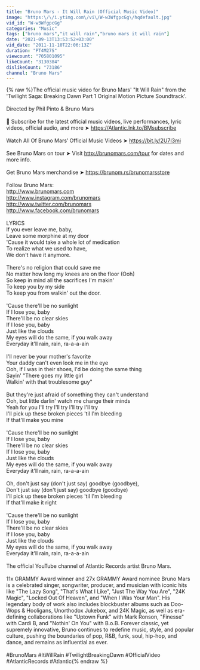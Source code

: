 ```yaml
---
title: "Bruno Mars - It Will Rain (Official Music Video)"
image: "https:\/\/i.ytimg.com\/vi\/W-w3WfgpcGg\/hqdefault.jpg"
vid_id: "W-w3WfgpcGg"
categories: "Music"
tags: ["bruno mars","it will rain","bruno mars it will rain"]
date: "2021-09-13T13:53:52+03:00"
vid_date: "2011-11-10T22:06:13Z"
duration: "PT4M27S"
viewcount: "705801095"
likeCount: "3130384"
dislikeCount: "73186"
channel: "Bruno Mars"
---
```

{% raw %}The official music video for Bruno Mars' &quot;It Will Rain&quot; from the 'Twilight Saga: Breaking Dawn Part 1 Original Motion Picture Soundtrack'.<br /><br />Directed by Phil Pinto &amp; Bruno Mars<br /><br />🔔 Subscribe for the latest official music videos, live performances, lyric videos, official audio, and more ➤ <a rel="nofollow" target="blank" href="https://Atlantic.lnk.to/BMsubscribe">https://Atlantic.lnk.to/BMsubscribe</a><br /><br />Watch All Of Bruno Mars’ Official Music Videos ➤ <a rel="nofollow" target="blank" href="https://bit.ly/2U7I3mi">https://bit.ly/2U7I3mi</a><br /><br />See Bruno Mars on tour ➤ Visit <a rel="nofollow" target="blank" href="http://brunomars.com/tour">http://brunomars.com/tour</a> for dates and more info.<br /><br />Get Bruno Mars merchandise ➤ <a rel="nofollow" target="blank" href="https://brunom.rs/brunomarsstore">https://brunom.rs/brunomarsstore</a><br /><br />Follow Bruno Mars:<br /><a rel="nofollow" target="blank" href="http://www.brunomars.com">http://www.brunomars.com</a><br /><a rel="nofollow" target="blank" href="http://www.instagram.com/brunomars">http://www.instagram.com/brunomars</a><br /><a rel="nofollow" target="blank" href="http://www.twitter.com/brunomars">http://www.twitter.com/brunomars</a><br /><a rel="nofollow" target="blank" href="http://www.facebook.com/brunomars">http://www.facebook.com/brunomars</a><br /><br />LYRICS<br />If you ever leave me, baby,<br />Leave some morphine at my door<br />'Cause it would take a whole lot of medication<br />To realize what we used to have,<br />We don't have it anymore.<br /><br />There's no religion that could save me<br />No matter how long my knees are on the floor (Ooh)<br />So keep in mind all the sacrifices I'm makin'<br />To keep you by my side<br />To keep you from walkin' out the door.<br /><br />'Cause there'll be no sunlight<br />If I lose you, baby<br />There'll be no clear skies<br />If I lose you, baby<br />Just like the clouds<br />My eyes will do the same, if you walk away<br />Everyday it'll rain, rain, ra-a-a-ain<br /><br />I'll never be your mother's favorite<br />Your daddy can't even look me in the eye<br />Ooh, if I was in their shoes, I'd be doing the same thing<br />Sayin' &quot;There goes my little girl<br />Walkin' with that troublesome guy&quot;<br /><br />But they're just afraid of something they can't understand<br />Ooh, but little darlin' watch me change their minds<br />Yeah for you I'll try I'll try I'll try I'll try<br />I'll pick up these broken pieces 'til I'm bleeding<br />If that'll make you mine<br /><br />'Cause there'll be no sunlight<br />If I lose you, baby<br />There'll be no clear skies<br />If I lose you, baby<br />Just like the clouds<br />My eyes will do the same, if you walk away<br />Everyday it'll rain, rain, ra-a-a-ain<br /><br />Oh, don't just say (don't just say) goodbye (goodbye),<br />Don't just say (don't just say) goodbye (goodbye)<br />I'll pick up these broken pieces 'til I'm bleeding<br />If that'll make it right<br /><br />'Cause there'll be no sunlight<br />If I lose you, baby<br />There'll be no clear skies<br />If I lose you, baby<br />Just like the clouds<br />My eyes will do the same, if you walk away<br />Everyday it'll rain, rain, ra-a-a-ain<br /><br />The official YouTube channel of Atlantic Records artist Bruno Mars. <br /> <br />11x GRAMMY Award winner and 27x GRAMMY Award nominee Bruno Mars is a celebrated singer, songwriter, producer, and musician with iconic hits like &quot;The Lazy Song&quot;, &quot;That's What I Like&quot;, &quot;Just The Way You Are&quot;, &quot;24K Magic&quot;, &quot;Locked Out Of Heaven&quot;, and &quot;When I Was Your Man&quot;. His legendary body of work also includes blockbuster albums such as Doo-Wops &amp; Hooligans, Unorthodox Jukebox, and 24K Magic, as well as era-defining collaborations like &quot;Uptown Funk&quot; with Mark Ronson, &quot;Finesse&quot; with Cardi B, and &quot;Nothin' On You&quot; with B.o.B. Forever classic, yet supremely innovative, Bruno continues to redefine music, style, and popular culture, pushing the boundaries of pop, R&amp;B, funk, soul, hip-hop, and dance, and remains as influential as ever.<br /><br />#BrunoMars #ItWillRain #TwilightBreakingDawn #OfficialVideo #AtlanticRecords #Atlantic{% endraw %}

